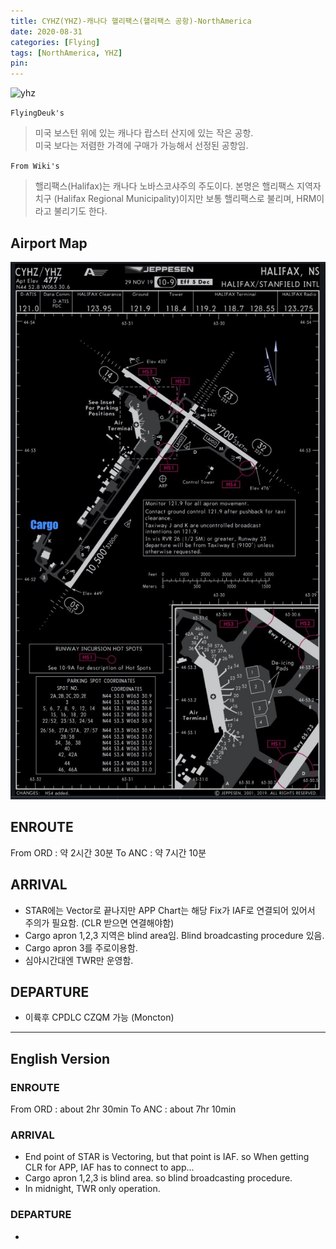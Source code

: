```yaml
---
title: CYHZ(YHZ)-캐나다 핼리팩스(핼리팩스 공항)-NorthAmerica
date: 2020-08-31
categories: [Flying]
tags: [NorthAmerica, YHZ]
pin:
---
```


![yhz](/img/flying/airport/yhz.jpg)

`FlyingDeuk's`
>미국 보스턴 위에 있는 캐나다 랍스터 산지에 있는 작은 공항. <br>
미국 보다는 저렴한 가격에 구매가 가능해서 선정된 공항임.

`From Wiki's`
>핼리팩스(Halifax)는 캐나다 노바스코샤주의 주도이다. 본명은 핼리팩스 지역자치구 (Halifax Regional Municipality)이지만 보통 핼리팩스로 불리며, HRM이라고 불리기도 한다.

## Airport Map
![yhz](/img/flying/airport/yhz_ap.jpg)

## ENROUTE
From ORD : 약 2시간 30분
To ANC : 약 7시간 10분

## ARRIVAL
- STAR에는 Vector로 끝나지만 APP Chart는 해당 Fix가 IAF로 연결되어 있어서 주의가 필요함. (CLR 받으면 연결해야함)
- Cargo apron 1,2,3 지역은 blind area임. Blind broadcasting procedure 있음.
- Cargo apron 3를 주로이용함.
- 심야시간대엔 TWR만 운영함.

## DEPARTURE
- 이륙후 CPDLC CZQM 가능 (Moncton)

-------
## English Version

### ENROUTE
From ORD : about 2hr 30min
To ANC : about 7hr 10min

### ARRIVAL
- End point of STAR is Vectoring, but that point is IAF. so When getting CLR for APP, IAF has to connect to app...
-  Cargo apron 1,2,3 is blind area. so blind broadcasting procedure.
- In midnight, TWR only operation.

### DEPARTURE
-
